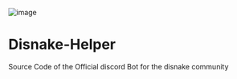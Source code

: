 ![image](https://user-images.githubusercontent.com/76255686/135571885-2487b828-8440-47d5-b063-04dcbf9f60d0.png)
# Disnake-Helper
Source Code of the Official discord Bot for the disnake community
